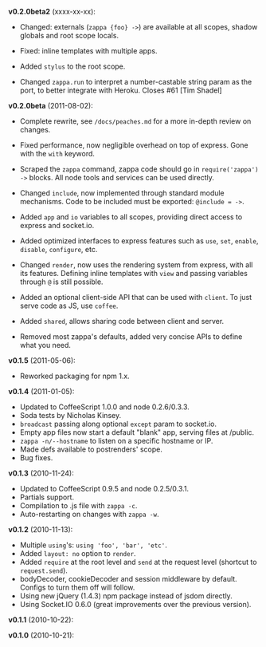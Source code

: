 **v0.2.0beta2** (xxxx-xx-xx):

  - Changed: externals (`zappa {foo} ->`) are available at all scopes, shadow globals and root scope locals.
  
  - Fixed: inline templates with multiple apps.
  
  - Added `stylus` to the root scope.
  
  - Changed `zappa.run` to interpret a number-castable string param as the port, to better integrate with Heroku. Closes #61 [Tim Shadel]

**v0.2.0beta** (2011-08-02):

  - Complete rewrite, see `/docs/peaches.md` for a more in-depth review on changes.
  
  - Fixed performance, now negligible overhead on top of express. Gone with the `with` keyword.

  - Scraped the `zappa` command, zappa code should go in `require('zappa') ->` blocks. All node tools and services can be used directly.

  - Changed `include`, now implemented through standard module mechanisms. Code to be included must be exported: `@include = ->`.

  - Added `app` and `io` variables to all scopes, providing direct access to express and socket.io.
  
  - Added optimized interfaces to express features such as `use`, `set`, `enable`, `disable`, `configure`, etc.
    
  - Changed `render`, now uses the rendering system from express, with all its features. Defining inline templates with `view` and passing variables through `@` is still possible.
    
  - Added an optional client-side API that can be used with `client`. To just serve code as JS, use `coffee`.
  
  - Added `shared`, allows sharing code between client and server.
  
  - Removed most zappa's defaults, added very concise APIs to define what you need.

**v0.1.5** (2011-05-06):

  - Reworked packaging for npm 1.x.

**v0.1.4** (2011-01-05):

  - Updated to CoffeeScript 1.0.0 and node 0.2.6/0.3.3.
  - Soda tests by Nicholas Kinsey.
  - `broadcast` passing along optional `except` param to socket.io.
  - Empty app files now start a default "blank" app, serving files at /public.
  - `zappa -n/--hostname` to listen on a specific hostname or IP.
  - Made defs available to postrenders' scope.
  - Bug fixes.

**v0.1.3** (2010-11-24):

  - Updated to CoffeeScript 0.9.5 and node 0.2.5/0.3.1.
  - Partials support.
  - Compilation to .js file with `zappa -c`.
  - Auto-restarting on changes with `zappa -w`.

**v0.1.2** (2010-11-13):

  - Multiple `using`'s: `using 'foo', 'bar', 'etc'`.
  - Added `layout: no` option to `render`.
  - Added `require` at the root level and `send` at the request level (shortcut to `request.send`).
  - bodyDecoder, cookieDecoder and session middleware by default. Configs to turn them off will follow.
  - Using new jQuery (1.4.3) npm package instead of jsdom directly.
  - Using Socket.IO 0.6.0 (great improvements over the previous version).

**v0.1.1** (2010-10-22):

**v0.1.0** (2010-10-21):
